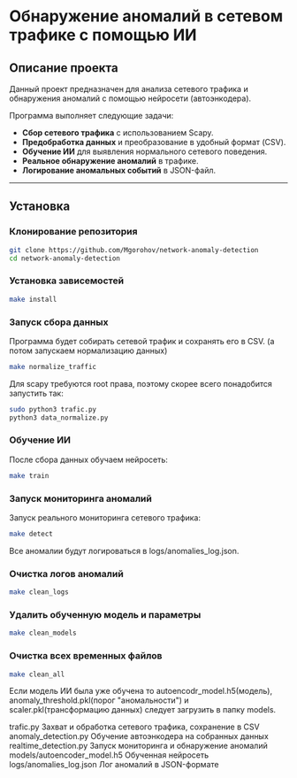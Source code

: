 #  Обнаружение аномалий в сетевом трафике с помощью ИИ

##  Описание проекта
Данный проект предназначен для анализа сетевого трафика и обнаружения аномалий с помощью нейросети (автоэнкодера).  

Программа выполняет следующие задачи:
-  **Сбор сетевого трафика** с использованием Scapy.
-  **Предобработка данных** и преобразование в удобный формат (CSV).
-  **Обучение ИИ** для выявления нормального сетевого поведения.
-  **Реальное обнаружение аномалий** в трафике.
-  **Логирование аномальных событий** в JSON-файл.

---

## Установка

### Клонирование репозитория

```bash 
git clone https://github.com/Mgorohov/network-anomaly-detection
cd network-anomaly-detection
```
### Установка зависемостей 

```bash 
make install
```
### Запуск сбора данных 
Программа будет собирать сетевой трафик и сохранять его в CSV. (а потом запускаем нормализацию данных)

```bash 
make normalize_traffic
```
Для scapy требуются root права, поэтому скорее всего понадобится запустить так:
```bash 
sudo python3 trafic.py
python3 data_normalize.py
```
### Обучение ИИ
После сбора данных обучаем нейросеть:

```bash 
make train
```
### Запуск мониторинга аномалий
Запуск реального мониторинга сетевого трафика:

```bash 
make detect
```
Все аномалии будут логироваться в logs/anomalies_log.json.
### Очистка логов аномалий
```bash 
make clean_logs
```
### Удалить обученную модель и параметры
```bash 
make clean_models
```
### Очистка всех временных файлов
```bash 
make clean_all
```

Если модель ИИ была уже обучена то autoencodr_model.h5(модель), anomaly_threshold.pkl(порог "аномальности") и scaler.pkl(трансформацию данных) следует загрузить в папку models.


trafic.py	Захват и обработка сетевого трафика, сохранение в CSV
anomaly_detection.py	Обучение автоэнкодера на собранных данных
realtime_detection.py	Запуск мониторинга и обнаружение аномалий
models/autoencoder_model.h5	Обученная нейросеть
logs/anomalies_log.json	Лог аномалий в JSON-формате

